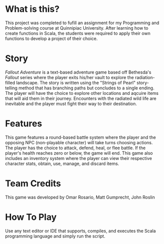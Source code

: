 # What is this?
This project was completed to fufill an assignment for my Programming and Problem-solving course at Quinnipiac University. After learning how to create functions in Scala, the students were required to apply their own functions to develop a project of their choice.

# Story
*Fallout Adventure* is a text-based adventure game based off Bethesda's *Fallout* series where the player exits his/her vault to explore the radiation-filled landscape. The story is written using the "Strings of Pearl" story-telling method that has branching paths but concludes to a single ending. The player will have the choice to 
explore other locations and aqcuire items that will aid them in their journey. Encounters with the radiated wild life are inevitable and the player 
must fight their way to their destination.

# Features
This game features a round-based battle system where the player and the opposing NPC (non-playable character) will take turns choosing actions. The player has the choice to attack, defend, heal, or flee battle. If the player's health reaches zero or below, the game will end. This game also includes an inventory system where the player can view their respective character stats, obtain, use, manage, and discard items.

# Team Credits
This game was developed by Omar Rosario, Matt Gumprecht, John Roslin

# How To Play
Use any text editor or IDE that supports, compiles, and executes the Scala programming language and simply run the script.
